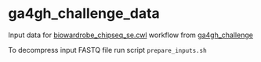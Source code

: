 # ga4gh_challenge_data
Input data for [biowardrobe_chipseq_se.cwl](https://github.com/Barski-lab/ga4gh_challenge/blob/master/biowardrobe_chipseq_se.cwl)
workflow from [ga4gh_challenge](https://github.com/Barski-lab/ga4gh_challenge)

To decompress input FASTQ file run script `prepare_inputs.sh`
